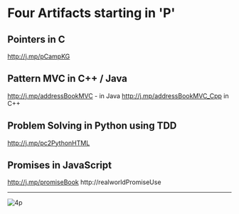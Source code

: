 
# Four Artifacts starting in 'P' 

## Pointers in C

http://j.mp/pCampKG

## Pattern MVC in C++ / Java 

http://j.mp/addressBookMVC - in Java 
http://j.mp/addressBookMVC_Cpp  in C++

## Problem Solving in Python using TDD

http://j.mp/pc2PythonHTML 

## Promises in JavaScript 

http://j.mp/promiseBook
http://realworldPromiseUse 

---

![4p](https://files.gitter.im/kgashok/advik/h6aY/Screenshot-2019-01-01-at-13.24.20.png)
